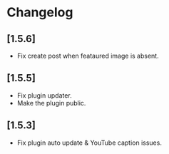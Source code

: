 # Changelog


## [1.5.6]
- Fix create post when feataured image is absent.

## [1.5.5]
- Fix plugin updater.
- Make the plugin public.

## [1.5.3]
- Fix plugin auto update & YouTube caption issues.
